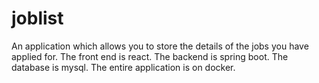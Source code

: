 # joblist
An application which allows you to store the details of the jobs you have applied for. The front end is react. The backend is spring boot. The database is mysql. The entire application is on docker.
